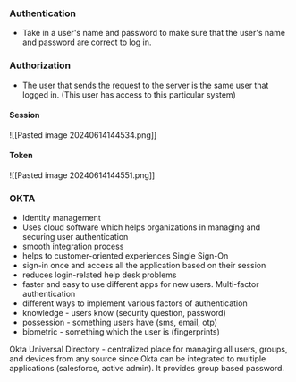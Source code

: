 
### Authentication
* Take in a user's name and password to make sure that the user's name and password are correct to log in.

### Authorization
* The user that sends the request to the server is the same user that logged in. (This user has access to this particular system)

#### Session
![[Pasted image 20240614144534.png]]

#### Token
![[Pasted image 20240614144551.png]]


### OKTA
* Identity management
* Uses cloud software which helps organizations in managing and securing user authentication
* smooth integration process
* helps to customer-oriented experiences
Single Sign-On
* sign-in once and access all the application based on their session
* reduces login-related help desk problems
* faster and easy to use different apps for new users.
Multi-factor authentication
* different ways to implement various factors of authentication
* knowledge - users know (security question, password)
* possession - something users have (sms, email, otp)
* biometric - something which the user is (fingerprints)

Okta Universal Directory - centralized place for managing all users, groups, and devices from any source since Okta can be integrated to multiple applications (salesforce, active admin). It provides group based password.